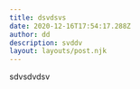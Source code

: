 ```yaml
---
title: dsvdsvs
date: 2020-12-16T17:54:17.288Z
author: dd
description: svddv
layout: layouts/post.njk
---
```

sdvsdvdsv
